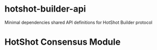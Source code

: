# hotshot-builder-api

Minimal dependencies shared API definitions for HotShot Builder protocol

# HotShot Consensus Module
